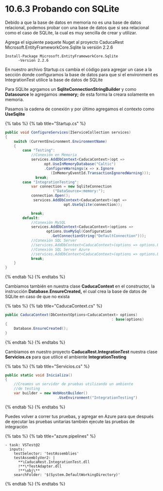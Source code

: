 # 10.6.3 Probando con SQLite

Debido a que la base de datos en memoria no es una base de datos relacional, podemos probar con una base de datos que si sea relacional como el caso de SQLite, la cual es muy sencilla de crear y utilizar.

Agrega el siguiente paquete Nuget al proyecto CaducaRest Microsoft.EntityFrameworkCore.Sqlite la versión 2.2.6

```text
Install-Package Microsoft.EntityFrameworkCore.Sqlite 
      -Version 2.2.6
```

En nuestro archivo Startup.cs cambia el código para agregar un case a la sección donde configuramos la base de datos para que si el environment es IntegrationTest utilice la base de datos de SQLite

Para SQLite agrgamos un **SqliteConnectionStringBuilder** y como **Datasource** le agregamos **:memory;** de esta forma la creara solamente en memoria.

Pasamos la cadena de conexión y por último agregamos el contexto como **UseSqlite**

{% tabs %}
{% tab title="Startup.cs" %}
```csharp
public void ConfigureServices(IServiceCollection services)
{
    switch (CurrentEnvironment.EnvironmentName)
    {
        case "Testing":
            //Conexión en Memoria
            services.AddDbContext<CaducaContext>(opt => 
                  opt.UseInMemoryDatabase("Caltic")
                  .ConfigureWarnings(x => x.Ignore
                     (InMemoryEventId.TransactionIgnoredWarning)));
              break;
        case "IntegrationTesting":
            var connection = new SqliteConnection
                      ("DataSource=:memory:");
            connection.Open();
             services.AddDbContext<CaducaContext>(opt => 
                           opt.UseSqlite(connection));

            break;
        default:
            //Conexión MySQL
            services.AddDbContext<CaducaContext>(options => 
                   options.UseMySql(Configuration
                     .GetConnectionString("DefaultConnection")));
            //Conexión SQL Server
            //services.AddDbContext<CaducaContext>(options => options.UseSqlServer(Configuration.GetConnectionString("SQLServerConnection")));
            //Conexión SQL Server Azure
            //services.AddDbContext<CaducaContext>(options => options.UseSqlServer(Configuration.GetConnectionString("AzureSQLConnection")));
            break;
    }
}
```
{% endtab %}
{% endtabs %}

Cambiamos también en nuestra clase **CaducaContext** en el constructor, la instrucción **Database.EnsureCreated,** el cual crea la base de datos de SQLite en caso de que no exista

{% tabs %}
{% tab title="CaducaContext.cs" %}
```csharp
public CaducaContext(DbContextOptions<CaducaContext> options) 
                                                 : base(options)
{
    Database.EnsureCreated();
}
```
{% endtab %}
{% endtabs %}

Cambiamos en nuestro proyecto **CaducaRest.IntegrationTest** nuestra clase **Servicios.cs** para que utilice el ambiente **IntegrationTesting**

{% tabs %}
{% tab title="Servicios.cs" %}
```csharp
public static void Inicializa()
{
    //Creamos un servidor de pruebas utilizando un ambiente
    //de testing
    var builder = new WebHostBuilder()
                        .UseEnvironment("IntegrationTesting")
```
{% endtab %}
{% endtabs %}

Puedes volver a correr tus pruebas, y agregar en Azure para que después de ejecutar las pruebas unitarias también ejecute las pruebas de integración

{% tabs %}
{% tab title="azure.pipelines" %}
```text
- task: VSTest@2
  inputs:
    testSelector: 'testAssemblies'
    testAssemblyVer2: |
      **\CaducaRest.IntegrationTest.dll
      !**\*TestAdapter.dll
      !**\obj\**
    searchFolder: '$(System.DefaultWorkingDirectory)'
```
{% endtab %}
{% endtabs %}

